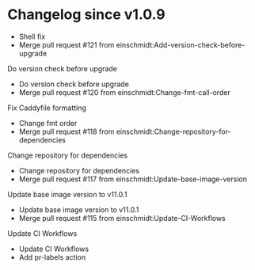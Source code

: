 # Changelog since v1.0.9
- Shell fix 
- Merge pull request #121 from einschmidt:Add-version-check-before-upgrade

Do version check before upgrade 
- Do version check before upgrade 
- Merge pull request #120 from einschmidt:Change-fmt-call-order

Fix Caddyfile formatting 
- Change fmt order 
- Merge pull request #118 from einschmidt:Change-repository-for-dependencies

Change repository for dependencies 
- Change repository for dependencies 
- Merge pull request #117 from einschmidt:Update-base-image-version

Update base image version to v11.0.1 
- Update base image version to v11.0.1 
- Merge pull request #115 from einschmidt:Update-CI-Workflows

Update CI Workflows 
- Update CI Workflows 
- Add pr-labels action 
